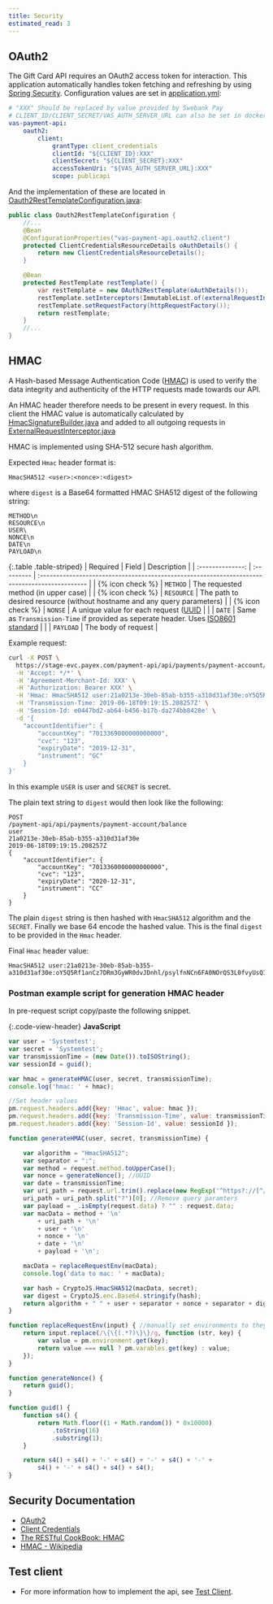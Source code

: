```yaml
---
title: Security
estimated_read: 3
---
```


## OAuth2

The Gift Card API requires an OAuth2 access token for interaction. This
application automatically handles token fetching and refreshing by using [Spring
Security][spring-security]. Configuration values are set in
[application.yml][application-yml]:

```yaml
# "XXX" Should be replaced by value provided by Swebank Pay
# CLIENT_ID/CLIENT_SECRET/VAS_AUTH_SERVER_URL can also be set in docker-compose.yml as environment variables if running with docker
vas-payment-api:
    oauth2:
        client:
            grantType: client_credentials
            clientId: "${CLIENT_ID}:XXX"
            clientSecret: "${CLIENT_SECRET}:XXX"
            accessTokenUri: "${VAS_AUTH_SERVER_URL}:XXX"
            scope: publicapi

```

And the implementation of these are located in
[Oauth2RestTemplateConfiguration.java][oauth-rest-java]:

```java
public class Oauth2RestTemplateConfiguration {
    //...
    @Bean
    @ConfigurationProperties("vas-payment-api.oauth2.client")
    protected ClientCredentialsResourceDetails oAuthDetails() {
        return new ClientCredentialsResourceDetails();
    }

    @Bean
    protected RestTemplate restTemplate() {
        var restTemplate = new OAuth2RestTemplate(oAuthDetails());
        restTemplate.setInterceptors(ImmutableList.of(externalRequestInterceptor()));
        restTemplate.setRequestFactory(httpRequestFactory());
        return restTemplate;
    }
    //...
}
```

## HMAC

A Hash-based Message Authentication Code ([HMAC][hmac]) is used to verify the
data integrity and authenticity of the HTTP requests made towards our API.

An HMAC header therefore needs  to be present in every request. In this client
the HMAC value is automatically calculated by
[HmacSignatureBuilder.java][hmac-signature-builder] and added to all outgoing
requests in [ExternalRequestInterceptor.java][external-request-interceptor]

HMAC is implemented using SHA-512 secure hash algorithm.

Expected `Hmac` header format is:

```text
HmacSHA512 <user>:<nonce>:<digest>
```

where `digest` is a Base64 formatted HMAC SHA512 digest of the following string:

```text
METHOD\n
RESOURCE\n
USER\
NONCE\n
DATE\n
PAYLOAD\n
```

{:.table .table-striped}
|     Required     | Field      | Description                                                                                   |
| :--------------: | :--------- | :-------------------------------------------------------------------------------------------- |
| {% icon check %} | `METHOD`   | The requested method (in upper case)                                                          |
| {% icon check %} | `RESOURCE` | The path to desired resource (without hostname and any query parameters)                      |
| {% icon check %} | `NONSE`    | A unique value for each request ([UUID][uuid]                                                 |
|                  | `DATE`     | Same as `Transmission-Time` if provided as seperate header. Uses [ISO8601 standard][iso-8601] |
|                  | `PAYLOAD`  | The body of request                                                                           |

Example request:

```bash
curl -X POST \
  https://stage-evc.payex.com/payment-api/api/payments/payment-account/balance \
  -H 'Accept: */*' \
  -H 'Agreement-Merchant-Id: XXX' \
  -H 'Authorization: Bearer XXX' \
  -H 'Hmac: HmacSHA512 user:21a0213e-30eb-85ab-b355-a310d31af30e:oY5Q5Rf1anCz7DRm3GyWR0dvJDnhl/psylfnNCn6FA0NOrQS3L0fvyUsQ1IQ9gQPeLUt9J3IM2zwoSfZpDgRJA==' \
  -H 'Transmission-Time: 2019-06-18T09:19:15.208257Z' \
  -H 'Session-Id: e0447bd2-ab64-b456-b17b-da274bb8428e' \
  -d '{
    "accountIdentifier": {
        "accountKey": "7013369000000000000",
        "cvc": "123",
        "expiryDate": "2019-12-31",
        "instrument": "GC"
    }
}'
```

In this example `USER` is user and `SECRET` is secret.

The plain text string to `digest` would then look like the following:

```text
POST
/payment-api/api/payments/payment-account/balance
user
21a0213e-30eb-85ab-b355-a310d31af30e
2019-06-18T09:19:15.208257Z
{
    "accountIdentifier": {
        "accountKey": "7013360000000000000",
        "cvc": "123",
        "expiryDate": "2020-12-31",
        "instrument": "CC"
    }
}
```

The plain `digest` string is then hashed with `HmacSHA512` algorithm and the
`SECRET`. Finally we base 64 encode the hashed value. This is the final `digest`
to be provided in the `Hmac` header.

Final `Hmac` header value:

```text
HmacSHA512 user:21a0213e-30eb-85ab-b355-a310d31af30e:oY5Q5Rf1anCz7DRm3GyWR0dvJDnhl/psylfnNCn6FA0NOrQS3L0fvyUsQ1IQ9gQPeLUt9J3IM2zwoSfZpDgRJA==
```

### Postman example script for generation HMAC header

In pre-request script copy/paste the following snippet.

{:.code-view-header}
**JavaScript**

```javascript
var user = 'Systemtest';
var secret = 'Systemtest';
var transmissionTime = (new Date()).toISOString();
var sessionId = guid();

var hmac = generateHMAC(user, secret, transmissionTime);
console.log('hmac: ' + hmac);

//Set header values
pm.request.headers.add({key: 'Hmac', value: hmac });
pm.request.headers.add({key: 'Transmission-Time', value: transmissionTime });
pm.request.headers.add({key: 'Session-Id', value: sessionId });

function generateHMAC(user, secret, transmissionTime) {

    var algorithm = "HmacSHA512";
    var separator = ":";
    var method = request.method.toUpperCase();
    var nonce = generateNonce(); //UUID
    var date = transmissionTime;
    var uri_path = request.url.trim().replace(new RegExp('^https?://[^/]+/'), '/'); // strip hostname
    uri_path = uri_path.split("?")[0]; //Remove query paramters
    var payload = _.isEmpty(request.data) ? "" : request.data;
    var macData = method + '\n'
        + uri_path + '\n'
        + user + '\n'
        + nonce + '\n'
        + date + '\n'
        + payload + '\n';

    macData = replaceRequestEnv(macData);
    console.log('data to mac: ' + macData);

    var hash = CryptoJS.HmacSHA512(macData, secret);
    var digest = CryptoJS.enc.Base64.stringify(hash);
    return algorithm + " " + user + separator + nonce + separator + digest;
}

function replaceRequestEnv(input) { //manually set environments to they are populated before hashing
    return input.replace(/\{\{(.*?)\}\}/g, function (str, key) {
        var value = pm.environment.get(key);
        return value === null ? pm.varables.get(key) : value;
    });
}

function generateNonce() {
    return guid();
}

function guid() {
    function s4() {
        return Math.floor((1 + Math.random()) * 0x10000)
            .toString(16)
            .substring(1);
    }

    return s4() + s4() + '-' + s4() + '-' + s4() + '-' +
        s4() + '-' + s4() + s4() + s4();
}
```

## Security Documentation

*   [OAuth2][oauth2]
*   [Client Credentials][client-credentials]
*   [The RESTful CookBook: HMAC][restful-cookbook-hmac]
*   [HMAC - Wikipedia][hmac]

## Test client

*   For more information how to implement the api, see
    [Test Client][test-client].

[application-yml]: https://github.com/SwedbankPay/vas-payment-api-client/blob/master/backend/src/main/resources/application.yml
[client-credentials]: https://www.oauth.com/oauth2-servers/access-tokens/client-credentials/
[external-request-interceptor]: https://github.com/SwedbankPay/vas-payment-api-client/blob/master/backend/src/main/java/com/swedbankpay/vas/demo/config/ExternalRequestInterceptor.java
[hmac-signature-builder]: https://github.com/SwedbankPay/vas-payment-api-client/blob/master/backend/src/main/java/com/swedbankpay/vas/demo/config/security/HmacSignatureBuilder.java
[hmac]: https://en.wikipedia.org/wiki/HMAC
[iso-8601]: https://en.wikipedia.org/wiki/ISO_8601
[oauth-rest-java]: https://github.com/SwedbankPay/vas-payment-api-client/blob/master/backend/src/main/java/com/swedbankpay/vas/demo/config/security/Oauth2RestTemplateConfiguration.java
[oauth2]: https://oauth.net/2/
[restful-cookbook-hmac]: http://restcookbook.com/Basics/loggingin/
[spring-security]: https://spring.io/projects/spring-security-oauth
[test-client]: /gift-cards/payment-client
[uuid]: https://tools.ietf.org/rfc/rfc4122.txt
